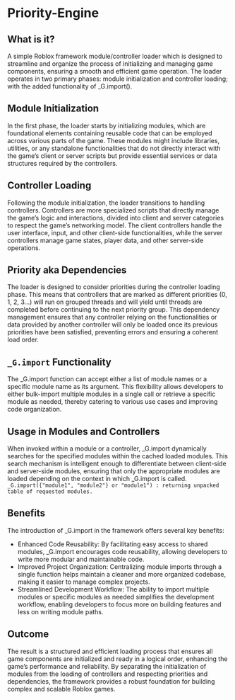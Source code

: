 # Priority-Engine

## What is it?
A simple Roblox framework module/controller loader which is designed to streamline and organize the process of initializing and managing game components, ensuring a smooth and efficient game operation. The loader operates in two primary phases: module initialization and controller loading; with the added functionality of _G.import().

## Module Initialization
In the first phase, the loader starts by initializing modules, which are foundational elements containing reusable code that can be employed across various parts of the game. These modules might include libraries, utilities, or any standalone functionalities that do not directly interact with the game’s client or server scripts but provide essential services or data structures required by the controllers.

## Controller Loading
Following the module initialization, the loader transitions to handling controllers. Controllers are more specialized scripts that directly manage the game’s logic and interactions, divided into client and server categories to respect the game’s networking model. The client controllers handle the user interface, input, and other client-side functionalities, while the server controllers manage game states, player data, and other server-side operations.

## Priority aka Dependencies
The loader is designed to consider priorities during the controller loading phase. This means that controllers that are marked as different priorities (0, 1, 2, 3…) will run on grouped threads and will yield until threads are completed before continuing to the next priority group. This dependency management ensures that any controller relying on the functionalities or data provided by another controller will only be loaded once its previous priorities have been satisfied, preventing errors and ensuring a coherent load order.

## `_G.import` Functionality
The _G.import function can accept either a list of module names or a specific module name as its argument. This flexibility allows developers to either bulk-import multiple modules in a single call or retrieve a specific module as needed, thereby catering to various use cases and improving code organization.

## Usage in Modules and Controllers
When invoked within a module or a controller, _G.import dynamically searches for the specified modules within the cached loaded modules. This search mechanism is intelligent enough to differentiate between client-side and server-side modules, ensuring that only the appropriate modules are loaded depending on the context in which _G.import is called.
`_G.import({"module1", "module2"} or "module1") : returning unpacked table of requested modules.`

## Benefits
The introduction of _G.import in the framework offers several key benefits:

- Enhanced Code Reusability: By facilitating easy access to shared modules, _G.import encourages code reusability, allowing developers to write more modular and maintainable code.
- Improved Project Organization: Centralizing module imports through a single function helps maintain a cleaner and more organized codebase, making it easier to manage complex projects.
- Streamlined Development Workflow: The ability to import multiple modules or specific modules as needed simplifies the development workflow, enabling developers to focus more on building features and less on writing module paths.
## Outcome
The result is a structured and efficient loading process that ensures all game components are initialized and ready in a logical order, enhancing the game’s performance and reliability. By separating the initialization of modules from the loading of controllers and respecting priorities and dependencies, the framework provides a robust foundation for building complex and scalable Roblox games.
